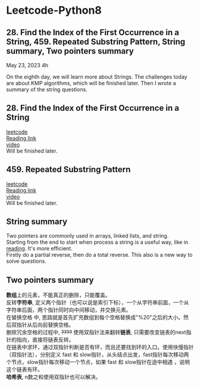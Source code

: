 # Leetcode-Python8
## 28. Find the Index of the First Occurrence in a String, 459. Repeated Substring Pattern, String summary, Two pointers summary

May 23, 2023  4h

On the eighth day, we will learn more about Strings. 
The challenges today are about KMP algorithms, which will be finished later. Then I wrote a summary of the string questions.

## 28. Find the Index of the First Occurrence in a String
[leetcode](https://leetcode.com/problems/find-the-index-of-the-first-occurrence-in-a-string/)\
[Reading link](https://github.com/youngyangyang04/leetcode-master/blob/master/problems/0028.%E5%AE%9E%E7%8E%B0strStr.md)\
[video](https://www.bilibili.com/video/BV1PD4y1o7nd/?spm_id_from=pageDriver&vd_source=63f26efad0d35bcbb0de794512ac21f3)\
Will be finished later.

## 459. Repeated Substring Pattern
[leetcode](https://leetcode.com/problems/repeated-substring-pattern/)\
[Reading link](https://github.com/youngyangyang04/leetcode-master/blob/master/problems/0459.%E9%87%8D%E5%A4%8D%E7%9A%84%E5%AD%90%E5%AD%97%E7%AC%A6%E4%B8%B2.md)\
[video](https://www.bilibili.com/video/BV1cg41127fw/?spm_id_from=333.788&vd_source=63f26efad0d35bcbb0de794512ac21f3)\
Will be finished later.

## String summary
Two pointers are commonly used in arrays, linked lists, and string.\
Starting from the end to start when process a string is a useful way, like in [reading](https://github.com/youngyangyang04/leetcode-master/blob/master/problems/%E5%89%91%E6%8C%87Offer05.%E6%9B%BF%E6%8D%A2%E7%A9%BA%E6%A0%BC.md). It's more efficient.\
Firstly do a partial reverse, then do a total reverse. This also is a new way to solve questions.

## Two pointers summary
**数组**上的元素，不能真正的删除，只能覆盖。\
反转**字符串**, 定义两个指针（也可以说是索引下标），一个从字符串前面，一个从字符串后面，两个指针同时向中间移动，并交换元素。\
在替换空格 中, 思路就是首先扩充数组到每个空格替换成"%20"之后的大小。然后双指针从后向前替换空格。\
删除冗余空格的过程中, ~~????~~
使用双指针法来翻转**链表**, 只需要改变链表的next指针的指向，直接将链表反转。\
在链表中求环，通过双指针判断是否有环，而且还要找到环的入口。使用快慢指针（双指针法），分别定义 fast 和 slow指针，从头结点出发，fast指针每次移动两个节点，slow指针每次移动一个节点，如果 fast 和 slow指针在途中相遇 ，说明这个链表有环。\
**哈希表**, n数之和使用双指针也可以解决。

